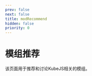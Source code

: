 ```yaml
---
prev: false
next: false
title: modRecommend
hidden: false
priority: 0
---
```


# 模组推荐

该页面用于推荐和讨论KubeJS相关的模组。
